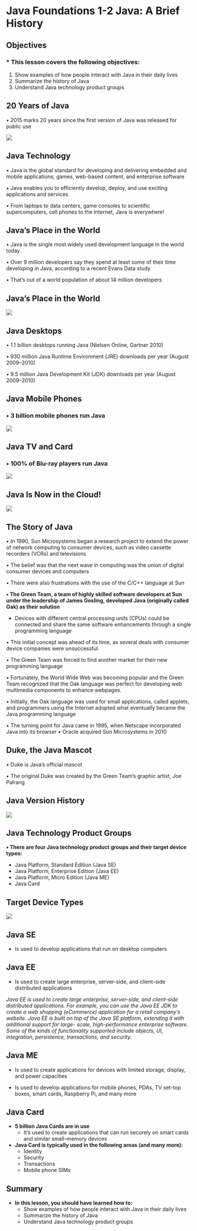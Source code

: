 # Java Foundations 1-2 Java: A Brief History

## Objectives
### * This lesson covers the following objectives:
1. Show examples of how people interact with Java in their daily lives
2. Summarize the history of Java
3. Understand Java technology product groups

## 20 Years of Java

• 2015 marks 20 years since the first version of Java was released for public use

![](https://raw.githubusercontent.com/cd-alvina/oracleLectureSlides-even/main/assests/sc1.png)

## Java Technology
• Java is the global standard for developing and delivering embedded and mobile applications, games, web-based content, and enterprise software

• Java enables you to efficiently develop, deploy, and use exciting applications and services

• From laptops to data centers, game consoles to scientific supercomputers, cell phones to the Internet, Java is everywhere!

## Java’s Place in the World

• Java is the single most widely used development language in the world today

• Over 9 million developers say they spend at least some of their time developing in Java, according to a recent Evans Data study

• That’s out of a world population of about 14 million developers

## Java’s Place in the World

![](./assests/sc2.png)

## Java Desktops

• 1.1 billion desktops running Java (Nielsen Online, Gartner 2010)

• 930 million Java Runtime Environment (JRE) downloads per year (August 2009–2010)

• 9.5 million Java Development Kit (JDK) downloads per year (August 2009–2010)

## Java Mobile Phones

### • 3 billion mobile phones run Java


![](./assests/sc3.png)

## Java TV and Card

### • 100% of Blu-ray players run Java

![](./assests/sc4.png)

## Java Is Now in the Cloud!

![](./assests/sc5.png)

## The Story of Java

• In 1990, Sun Microsystems began a research project to extend the power of network computing to consumer devices, such as video cassette recorders (VCRs) and televisions

• The belief was that the next wave in computing was the union of digital consumer devices and computers

• There were also frustrations with the use of the C/C++ language at Sun



**• The Green Team, a team of highly skilled software developers at Sun under the
leadership of James Gosling,
developed Java (originally called
 Oak) as their solution**
  
   - Devices with different central processing units (CPUs) could be connected and share the same software enhancements through a single programming language


• This initial concept was ahead of its time, as several deals with consumer device companies were unsuccessful

• The Green Team was forced to find another market for their new programming language

• Fortunately, the World Wide Web was becoming popular and the Green Team recognized that the Oak language was perfect for developing web multimedia components to enhance webpages.


• Initially, the Oak language was used for small applications, called applets, and programmers using the Internet adopted what eventually became the Java programming language

• The turning point for Java came in 1995, when Netscape incorporated Java into its browser
• Oracle acquired Sun Microsystems in 2010

## Duke, the Java Mascot

• Duke is Java’s official mascot

• The original Duke was created by the Green Team’s graphic artist, Joe Palrang

## Java Version History

![](./assests/sc6.png)

## Java Technology Product Groups

**• There are four Java technology product groups and their target device types:**
   
   - Java Platform, Standard Edition (Java SE)
   - Java Platform, Enterprise Edition (Java EE)
   - Java Platform, Micro Edition (Java ME) 
   - Java Card
   
 
## Target Device Types

![](./assests/sc7.png)

## Java SE
*  Is used to develop applications that run on desktop computers

## Java EE
*  Is used to create large enterprise, server-side, and client-side distributed applications

*Java EE is used to create large enterprise, server-side, and client-side distributed applications. For example, you can use the Java EE JDK to create a web shopping (eCommerce) application for a retail company’s website.
Java EE is built on top of the Java SE platform, extending it with additional support for large- scale, high-performance enterprise software.
Some of the kinds of functionality supported include objects, UI, integration, persistence, transactions, and security.*

## Java ME

*  Is used to create applications for devices with limited storage, display, and power capacities

*  Is used to develop applications for mobile phones, PDAs, TV set-top boxes, smart cards, Raspberry Pi, and many more

## Java Card
* **5 billion Java Cards are in use**
   - It’s used to create applications that can run securely on smart cards and similar small-memory devices
* **Java Card is typically used in the following areas (and many more):**
   - Identity
   - Security
   - Transactions 
   - Mobile phone SIMs
   
## Summary
* **In this lesson, you should have learned how to:**
  - Show examples of how people interact with Java in their daily lives
  - Summarize the history of Java
  - Understand Java technology product groups
  










